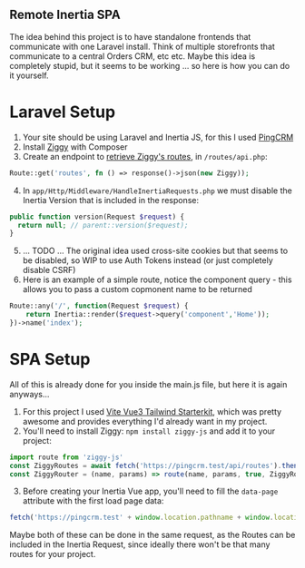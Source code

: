 ## Remote Inertia SPA
The idea behind this project is to have standalone frontends that communicate with one Laravel install.
Think of multiple storefronts that communicate to a central Orders CRM, etc etc.
Maybe this idea is completely stupid, but it seems to be working ... so here is how you can do it yourself.

# Laravel Setup
1) Your site should be using Laravel and Inertia JS, for this I used [PingCRM](https://github.com/inertiajs/pingcrm)
2) Install [Ziggy](https://github.com/tighten/ziggy) with Composer
3) Create an endpoint to [retrieve Ziggy's routes](https://github.com/tighten/ziggy#retrieving-ziggys-routes-and-config-from-an-api-endpoint), in `/routes/api.php`:
```php
Route::get('routes', fn () => response()->json(new Ziggy));
```
4) In `app/Http/Middleware/HandleInertiaRequests.php` we must disable the Inertia Version that is included in the response:
```php
public function version(Request $request) {
  return null; // parent::version($request);
}
```
5) ... TODO ... The original idea used cross-site cookies but that seems to be disabled, so WIP to use Auth Tokens instead (or just completely disable CSRF)
6) Here is an example of a simple route, notice the component query - this allows you to pass a custom copmonent name to be returned
```php
Route::any('/', function(Request $request) {
    return Inertia::render($request->query('component','Home'));
})->name('index');
```

# SPA Setup
All of this is already done for you inside the main.js file, but here it is again anyways...
1) For this project I used [Vite Vue3 Tailwind Starterkit](https://github.com/web2033/vite-vue3-tailwind-starter), which was pretty awesome and provides everything I'd already want in my project.
2) You'll need to install Ziggy: `npm install ziggy-js` and add it to your project:
```js
import route from 'ziggy-js'
const ZiggyRoutes = await fetch('https://pingcrm.test/api/routes').then(x => x.json())
const ZiggyRouter = (name, params) => route(name, params, true, ZiggyRoutes)
```
3) Before creating your Inertia Vue app, you'll need to fill the `data-page` attribute with the first load page data:
```js
fetch('https://pingcrm.test' + window.location.pathname + window.location.search)
```
Maybe both of these can be done in the same request, as the Routes can be included in the Inertia Request, since ideally there won't be that many routes for your project.
